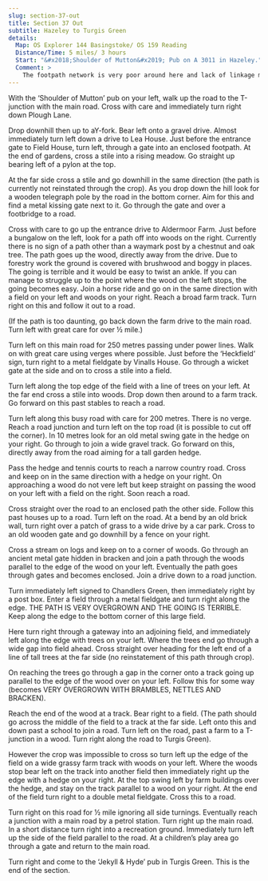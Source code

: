 ```yaml
---
slug: section-37-out
title: Section 37 Out
subtitle: Hazeley to Turgis Green
details:
  Map: OS Explorer 144 Basingstoke/ OS 159 Reading
  Distance/Time: 5 miles/ 3 hours
  Start: "&#x2018;Shoulder of Mutton&#x2019; Pub on A 3011 in Hazeley."
  Comment: >
    The footpath network is very poor around here and lack of linkage means some road walking. Paths are very overgrown or non existent; paths through crops are not reinstated. Brambles, nettles and especially bracken suggest thick trousers. Do not attempt this section if light is poor or days are short.
---
```

With the ‘Shoulder of Mutton’ pub on your left, walk up the road to the T-junction with the main road. Cross with care and immediately turn right down Plough Lane.

Drop downhill then up to aY-fork. Bear left onto a gravel drive. Almost immediately turn left down a drive to Lea House. Just before the entrance gate to Field House, turn left, through a gate into an enclosed footpath. At the end of gardens, cross a stile into a rising meadow. Go straight up bearing left of a pylon at the top.

At the far side cross a stile and go downhill in the same direction (the path is currently not reinstated through the crop). As you drop down the hill look for a wooden telegraph pole by the road in the bottom corner. Aim for this and find a metal kissing gate next to it. Go through the gate and over a footbridge to a road.

Cross with care to go up the entrance drive to Aldermoor Farm. Just before a bungalow on the left, look for a path off into woods on the right. Currently there is no sign of a path other than a waymark post by a chestnut and oak tree. The path goes up the wood, directly away from the drive. Due to forestry work the ground is covered with brushwood and boggy in places. The going is terrible and it would be easy to twist an ankle. If you can manage to struggle up to the point where the wood on the left stops, the going becomes easy. Join a horse ride and go on in the same direction with a field on your left and woods on your right. Reach a broad farm track. Turn right on this and follow it out to a road.

(If the path is too daunting, go back down the farm drive to the main road. Turn left with great care for over ½ mile.)

Turn left on this main road for 250 metres passing under power lines. Walk on with great care using verges where possible. Just before the ‘Heckfield’ sign, turn right to a metal fieldgate by Vinalls House. Go through a wicket gate at the side and on to cross a stile into a field.

Turn left along the top edge of the field with a line of trees on your left. At the far end cross a stile into woods. Drop down then around to a farm track. Go forward on this past stables to reach a road.

Turn left along this busy road with care for 200 metres. There is no verge. Reach a road junction and turn left on the top road (it is possible to cut off the corner). In 10 metres look for an old metal swing gate in the hedge on your right. Go through to join a wide gravel track. Go forward on this, directly away from the road aiming for a tall garden hedge.

Pass the hedge and tennis courts to reach a narrow country road. Cross and keep on in the same direction with a hedge on your right. On approaching a wood do not vere left but keep straight on passing the wood on your left with a field on the right. Soon reach a road.

Cross straight over the road to an enclosed path the other side. Follow this past houses up to a road. Turn left on the road. At a bend by an old brick wall, turn right over a patch of grass to a wide drive by a car park. Cross to an old wooden gate and go downhill by a fence on your right.

Cross a stream on logs and keep on to a corner of woods. Go through an ancient metal gate hidden in bracken and join a path through the woods parallel to the edge of the wood on your left. Eventually the path goes through gates and becomes enclosed. Join a drive down to a road junction.

Turn immediately left signed to Chandlers Green, then immediately right by a post box. Enter a field through a metal fieldgate and turn right along the edge. THE PATH IS VERY OVERGROWN AND THE GOING IS TERRIBLE. Keep along the edge to the bottom corner of this large field.

Here turn right through a gateway into an adjoining field, and immediately left along the edge with trees on your left. Where the trees end go through a wide gap into field ahead. Cross straight over heading for the left end of a line of tall trees at the far side (no reinstatement of this path through crop).

On reaching the trees go through a gap in the corner onto a track going up parallel to the edge of the wood over on your left. Follow this for some way (becomes VERY OVERGROWN WITH BRAMBLES, NETTLES AND BRACKEN).

Reach the end of the wood at a track. Bear right to a field. (The path should go across the middle of the field to a track at the far side. Left onto this and down past a school to join a road. Turn left on the road, past a farm to a T-junction in a wood. Turn right along the road to Turgis Green).

However the crop was impossible to cross so turn left up the edge of the field on a wide grassy farm track with woods on your left. Where the woods stop bear left on the track into another field then immediately right up the edge with a hedge on your right. At the top swing left by farm buildings over the hedge, and stay on the track parallel to a wood on your right. At the end of the field turn right to a double metal fieldgate. Cross this to a road.

Turn right on this road for ½ mile ignoring all side turnings. Eventually reach a junction with a main road by a petrol station. Turn right up the main road. In a short distance turn right into a recreation ground. Immediately turn left up the side of the field parallel to the road. At a children’s play area go through a gate and return to the main road.

Turn right and come to the ‘Jekyll & Hyde’ pub in Turgis Green. This is the end of the section.

